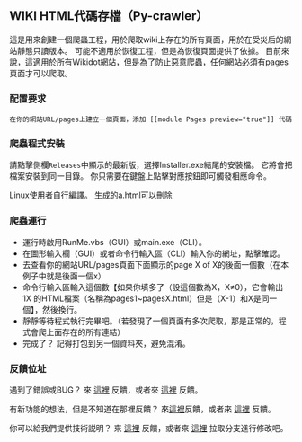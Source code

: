 ## WIKI HTML代碼存檔（Py-crawler）

這是用來創建一個爬蟲工程，用於爬取wiki上存在的所有頁面，用於在受災后的網站靜態只讀版本。 可能不適用於恢復工程，但是為恢復頁面提供了依據。
目前來說，這適用於所有Wikidot網站，但是為了防止惡意爬蟲，任何網站必須有pages頁面才可以爬取。

### **配置要求**
```
在你的網站URL/pages上建立一個頁面，添加 [[module Pages preview="true"]] 代碼
```

### **爬蟲程式安裝**
請點擊側欄`Releases`中顯示的最新版，選擇Installer.exe結尾的安裝檔。 它將會把檔案安裝到同一目錄。 你只需要在鍵盤上點擊對應按鈕即可觸發相應命令。

Linux使用者自行編譯。 生成的a.html可以刪除

### **爬蟲運行**
* 運行時啟用RunMe.vbs（GUI）或main.exe（CLI）。
* 在圖形輸入欄（GUI）或者命令行輸入區（CLI）輸入你的網址，點擊確認。
* 去查看你的網站URL/pages頁面下面顯示的page X of X的後面一個數（在本例子中就是後面一個x）
* 命令行輸入區輸入這個數【如果你填多了（設這個數為X，X≠0），它會輸出 1X 的HTML檔案（名稱為pages1~pagesX.html）但是（X-1）和X是同一個】，然後換行。
* 靜靜等待程式執行完畢吧。（若發現了一個頁面有多次爬取，那是正常的，程式會爬上面存在的所有連結）
* 完成了？ 記得打包到另一個資料夾，避免混淆。

### **反饋位址**
遇到了錯誤或BUG？ 來 [這裡](http://ld-private-website.wikidot.com/forum/c-7602918/pyc) 反饋，或者來 [這裡](https://github.com/TimeLine-Bookstore/Py-crawler/issues) 反饋。

有新功能的想法，但是不知道在那裡反饋？ 來[這裡](http://ld-private-website.wikidot.com/forum/t-15402049/pyc-1-1-0-1-9)反饋，或者來 [這裡](https://github.com/TimeLine-Bookstore/Py-crawler/issues) 反饋。

你可以給我們提供技術説明？ 來 [這裡](http://ld-private-website.wikidot.com/forum/c-7602920/) 反饋，或者來 [這裡](https://github.com/TimeLine-Bookstore/Py-crawler/fork) 拉取分支進行修改吧。
